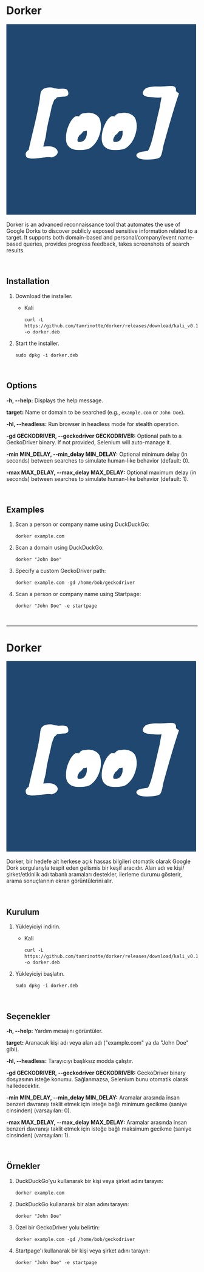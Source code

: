 # Dorker

![Dorker](https://raw.githubusercontent.com/tamrinotte/dorker/main/app_images/dorker_logo.png)

Dorker is an advanced reconnaissance tool that automates the use of Google Dorks to discover publicly exposed sensitive information related to a target. It supports both domain-based and personal/company/event name-based queries, provides progress feedback, takes screenshots of search results.

<br>

## Installation

1. Download the installer.

   * Kali

         curl -L https://github.com/tamrinotte/dorker/releases/download/kali_v0.1.3/dorker.deb -o dorker.deb

2. Start the installer.

       sudo dpkg -i dorker.deb

<br>

## Options

**-h, --help:** Displays the help message.

**target:** Name or domain to be searched (e.g., `example.com` or `John Doe`).

**-hl, --headless:** Run browser in headless mode for stealth operation.

**-gd GECKODRIVER, --geckodriver GECKODRIVER:** Optional path to a GeckoDriver binary. If not provided, Selenium will auto-manage it.

**-min MIN_DELAY, --min_delay MIN_DELAY:** Optional minimum delay (in seconds) between searches to simulate human-like behavior (default: 0).

**-max MAX_DELAY, --max_delay MAX_DELAY:** Optional maximum delay (in seconds) between searches to simulate human-like behavior (default: 1).

<br>

## Examples

1. Scan a person or company name using DuckDuckGo:

       dorker example.com

2. Scan a domain using DuckDuckGo:

       dorker "John Doe"

3. Specify a custom GeckoDriver path:

       dorker example.com -gd /home/bob/geckodriver

4. Scan a person or company name using Startpage:

       dorker "John Doe" -e startpage

<br>

---

# Dorker

![Dorker](https://raw.githubusercontent.com/tamrinotte/dorker/main/app_images/dorker_logo.png)

Dorker, bir hedefe ait herkese açık hassas bilgileri otomatik olarak Google Dork sorgularıyla tespit eden gelismis bir keşif aracıdır. Alan adı ve kişi/şirket/etkinlik adı tabanlı aramaları destekler, ilerleme durumu gösterir, arama sonuçlarının ekran görüntülerini alır.

<br>

## Kurulum

1. Yükleyiciyi indirin.

   * Kali

         curl -L https://github.com/tamrinotte/dorker/releases/download/kali_v0.1.3/dorker.deb -o dorker.deb

2. Yükleyiciyi başlatın.

       sudo dpkg -i dorker.deb

<br>

## Seçenekler

**-h, --help:** Yardım mesajını görüntüler.

**target:** Aranacak kişi adı veya alan adı ("example.com" ya da "John Doe" gibi).

**-hl, --headless:** Tarayıcıyı başlıksız modda çalıştır.

**-gd GECKODRIVER, --geckodriver GECKODRIVER:** GeckoDriver binary dosyasının isteğe konumu. Sağlanmazsa, Selenium bunu otomatik olarak halledecektir.

**-min MIN_DELAY, --min_delay MIN_DELAY:** Aramalar arasında insan benzeri davranışı taklit etmek için isteğe bağlı minimum gecikme (saniye cinsinden) (varsayılan: 0).

**-max MAX_DELAY, --max_delay MAX_DELAY:** Aramalar arasında insan benzeri davranışı taklit etmek için isteğe bağlı maksimum gecikme (saniye cinsinden) (varsayılan: 1).

<br>

## Örnekler

1. DuckDuckGo'yu kullanarak bir kişi veya şirket adını tarayın:

       dorker example.com

2. DuckDuckGo kullanarak bir alan adını tarayın:

       dorker "John Doe"

3. Özel bir GeckoDriver yolu belirtin:

       dorker example.com -gd /home/bob/geckodriver

4. Startpage'ı kullanarak bir kişi veya şirket adını tarayın:

       dorker "John Doe" -e startpage
